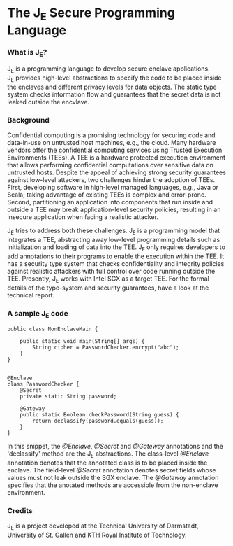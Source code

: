 # The J<sub>E</sub> Secure Programming Language 

### What is J<sub>E</sub>?  
J<sub>E</sub> is a programming language to develop secure enclave applications.  
J<sub>E</sub> provides high-level abstractions to specify the code to be placed inside
the enclaves and different privacy levels for data objects.
The static type system checks information flow and guarantees that the
secret data is not leaked outside the encvlave.

### Background 
Confidential computing is a promising technology
for securing code and data-in-use on untrusted host machines,
e.g., the cloud. Many hardware vendors offer the confidential
computing services using Trusted Execution Environments (TEEs).
A TEE is a hardware protected execution environment that allows
performing confidential computations over sensitive data on
untrusted hosts. Despite the appeal of achieving strong security
guarantees against low-level attackers, two challenges hinder
the adoption of TEEs. First, developing software in high-level
managed languages, e.g., Java or Scala, taking advantage of
existing TEEs is complex and error-prone. Second, partitioning
an application into components that run inside and outside a
TEE may break application-level security policies, resulting in
an insecure application when facing a realistic attacker.  

J<sub>E</sub> tries to address both these challenges.
J<sub>E</sub> is a programming model that integrates a TEE,
abstracting away low-level programming details such as initialization
and loading of data into the TEE. J<sub>E</sub> only requires
developers to add annotations to their programs to enable the
execution within the TEE. It has a security type system that
checks confidentiality and integrity policies against realistic
attackers with full control over code running outside the TEE.
Presently, J<sub>E</sub> works with Intel SGX as a target TEE.
For the formal details of the type-system and security guarantees,
have a look at the technical report.


### A sample J<sub>E</sub> code 
```
public class NonEnclaveMain {

    public static void main(String[] args) {
        String cipher = PasswordChecker.encrypt("abc");
    }
}
```
```

@Enclave
class PasswordChecker {
	@Secret
	private static String password;
		
	@Gateway
	public static Boolean checkPassword(String guess) {
		return declassify(password.equals(guess));
	} 
}
```
In this snippet, the *@Enclave*, *@Secret* and *@Gateway* annotations and the 'declassify' method are the J<sub>E</sub> abstractions. The class-level *@Enclave* annotation denotes that the annotated class is to be placed inside the enclave. The field-level *@Secret* annotation denotes secret fields whose values must not leak outside the SGX enclave. The *@Gateway* annotation specifies that the anotated methods are accessible from the non-enclave environment.

### Credits
J<sub>E</sub> is a project developed at the Technical University of Darmstadt, University of St. Gallen and KTH Royal Institute of Technology.



